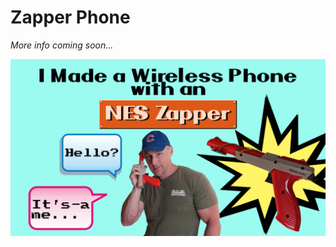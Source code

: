 # Zapper Phone

*More info coming soon...*

![](https://raw.githubusercontent.com/nickbild/zapper_phone/refs/heads/main/media/logo.jpg)

